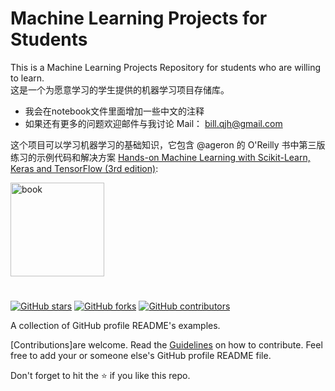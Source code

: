 # Machine Learning Projects for Students

This is a Machine Learning Projects Repository for students who are willing to learn.   
这是一个为愿意学习的学生提供的机器学习项目存储库。

- 我会在notebook文件里面增加一些中文的注释
- 如果还有更多的问题欢迎邮件与我讨论 Mail： bill.qjh@gmail.com

这个项目可以学习机器学习的基础知识，它包含 @ageron 的 O'Reilly 书中第三版练习的示例代码和解决方案
 [Hands-on Machine Learning with Scikit-Learn, Keras and TensorFlow (3rd edition)](https://homl.info/er3):

<a href="https://homl.info/er3"><img src="https://learning.oreilly.com/library/cover/9781098125967/300w/" title="book" width="150" border="0" /></a>


<!-- Improved compatibility of back to top link: See: https://github.com/othneildrew/Best-README-Template/pull/73 -->
<a name="readme-top"></a>
<!--
*** Thanks for checking out the Best-README-Template. If you have a suggestion
*** that would make this better, please fork the repo and create a pull request
*** or simply open an issue with the tag "enhancement".
*** Don't forget to give the project a star!
*** Thanks again! Now go create something AMAZING! :D
-->



<!-- PROJECT SHIELDS -->
<!--
*** I'm using markdown "reference style" links for readability.
*** Reference links are enclosed in brackets [ ] instead of parentheses ( ).
*** See the bottom of this document for the declaration of the reference variables
*** for contributors-url, forks-url, etc. This is an optional, concise syntax you may use.
*** https://www.markdownguide.org/basic-syntax/#reference-style-links
-->


#  

[![GitHub stars](https://img.shields.io/github/stars/themlphdstudent/awesome-github-profile-readme-templates.svg)](https://github.com/bill-unitech2021/Machine_Learning_Projects_for_stuendts/stargazers)
[![GitHub forks](https://img.shields.io/github/forks/themlphdstudent/awesome-github-profile-readme-templates.svg?color=blue)](https://github.com/bill-unitech2021/Machine_Learning_Projects_for_stuendts/network)
[![GitHub contributors](https://img.shields.io/github/contributors/themlphdstudent/awesome-github-profile-readme-templates.svg?color=blue)](https://github.com/bill-unitech2021/Machine_Learning_Projects_for_stuendts/network)

A collection of GitHub profile README's examples.

[Contributions]are welcome. Read the [Guidelines](https://github.com/durgeshsamariya/awesome-github-profile-readme-templates/blob/master/CONTRIBUTING.md) on how to contribute.
Feel free to add your or someone else's GitHub profile README file.

Don't forget to hit the :star: if you like this repo.

